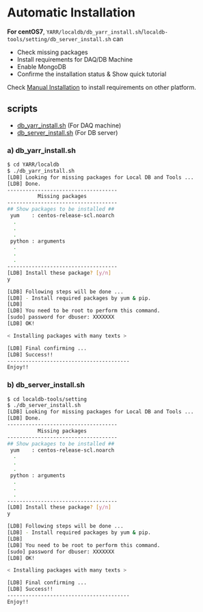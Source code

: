 # Automatic Installation

**For centOS7**, `YARR/localdb/db_yarr_install.sh`/`localdb-tools/setting/db_server_install.sh` can

- Check missing packages
- Install requirements for DAQ/DB Machine
- Enable MongoDB
- Confirme the installation status & Show quick tutorial

Check [Manual Installation](manual-install.md) to install requirements on other platform.

## scripts

- [db_yarr_install.sh](#a-db_yarr_installsh) (For DAQ machine)
- [db_server_install.sh](#b-db_server_installsh) (For DB server)

### a) db_yarr_install.sh

```bash
$ cd YARR/localdb
$ ./db_yarr_install.sh
[LDB] Looking for missing packages for Local DB and Tools ...
[LDB] Done.
------------------------------------
          Missing packages
------------------------------------
## Show packages to be installed ##
 yum    : centos-release-scl.noarch
  .
  .
  .
 python : arguments
  .
  .
  .
------------------------------------
[LDB] Install these package? [y/n]
y

[LDB] Following steps will be done ...
[LDB] - Install required packages by yum & pip.
[LDB]
[LDB] You need to be root to perform this command.
[sudo] password for dbuser: XXXXXXX
[LDB] OK!

< Installing packages with many texts >

[LDB] Final confirming ...
[LDB] Success!!
----------------------------------------
Enjoy!!
```

### b) db_server_install.sh

```bash
$ cd localdb-tools/setting
$ ./db_server_install.sh
[LDB] Looking for missing packages for Local DB and Tools ...
[LDB] Done.
------------------------------------
          Missing packages
------------------------------------
## Show packages to be installed ##
 yum    : centos-release-scl.noarch
  .
  .
  .
 python : arguments
  .
  .
  .
------------------------------------
[LDB] Install these package? [y/n]
y

[LDB] Following steps will be done ...
[LDB] - Install required packages by yum & pip.
[LDB]
[LDB] You need to be root to perform this command.
[sudo] password for dbuser: XXXXXXX
[LDB] OK!

< Installing packages with many texts >

[LDB] Final confirming ...
[LDB] Success!!
----------------------------------------
Enjoy!!
```
